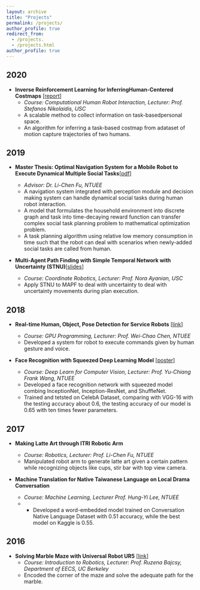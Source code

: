 ```yaml
---
layout: archive
title: "Projects"
permalink: /projects/
author_profile: true
redirect_from:
  - /projects.
  - /projects.html
author_profile: true
---
```


## 2020
- **Inverse Reinforcement Learning for InferringHuman-Centered Costmaps** [[report](http://r06921017.github.io/files/Costmaps_Final_Paper.pdf)]
  - *Course: Computational Human Robot Interaction, Lecturer: Prof. Stefanos Nikolaidis, USC*
  - A scalable method to collect information on task-basedpersonal space.
  - An algorithm for inferring a task-based costmap from adataset of motion capture trajectories of two humans.

## 2019
- **Master Thesis: Optimal Navigation System for a Mobile Robot to Execute Dynamical Multiple Social Tasks**[[pdf](http://r06921017.github.io/files/thesis_v13.pdf)]
  - *Advisor: Dr. Li-Chen Fu, NTUEE*
  - A navigation system integrated with perception module and decision making system can handle dynamical social tasks during human robot interaction.
  - A model that formulates the household environment into discrete graph and task into time-decaying reward function can transfer complex social task planning problem to mathematical optimization problem. 
  - A task planning algorithm using relative low memory consumption in time such that the robot can deal with scenarios when newly-added social tasks are called from human. 

- **Multi-Agent Path Finding with Simple Temporal Network with Uncertainty (STNU)**[[slides](http://r06921017.github.io/files/MAPF_STNU.pdf)]
  - *Course: Coordinate Robotics, Lecturer: Prof. Nora Ayanian, USC*
  - Apply STNU to MAPF to deal with uncertainty to deal with uncertainty movements during plan execution.

## 2018
- **Real-time Human, Object, Pose Detection for Service Robots** [[link](https://a9451406.wixsite.com/gpgpurobotproject)] 
  - *Course: GPU Programming, Lecturer: Prof. Wei-Chao Chen, NTUEE*
  - Developed a system for robot to execute commands given by human gesture and voice.

- **Face Recognition with Squeezed Deep Learning Model** [[poster](http://r06921017.github.io/files/DLCV_final_poster.pdf)]
  - *Course: Deep Learn for Computer Vision, Lecturer: Prof. Yu-Chiang Frank Wang, NTUEE*
  - Developed a face recognition network with squeezed model combing InceptionNet, Inception-ResNet, and ShuffleNet.
  - Trained and tetsted on CelebA Dataset, comparing with VGG-16 with the testing accuracy about 0.6, the testing accuracy of our model is 0.65 with ten times fewer parameters.

## 2017
- **Making Latte Art through ITRI Robotic Arm**
  - *Course: Robotics, Lecturer: Prof. Li-Chen Fu, NTUEE*
  - Manipulated robot arm to generate latte art given a certain pattern while recognizing objects like cups, stir bar with top view camera.

- **Machine Translation for Native Taiwanese Language on Local Drama Conversation**
  - *Course: Machine Learning, Lecturer Prof. Hung-Yi Lee, NTUEE*
  - * Developed a word-embedded model trained on Conversation Native Language Dataset with 0.51 accuracy, while the best model on Kaggle is 0.55.

## 2016
- **Solving Marble Maze with Universal Robot UR5** [[link](https://awehandsomemore.wixsite.com/ur5projectmarblemaze)]
  - *Course: Introduction to Robotics, Lecturer: Prof. Ruzena Bajcsy, Department of EECS, UC Berkeley*
  - Encoded the corner of the maze and solve the adequate path for the marble.
